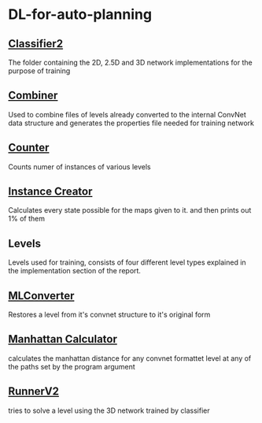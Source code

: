 # DL-for-auto-planning

## [Classifier2](Classifier2)
   The folder containing the 2D, 2.5D and 3D network implementations for the purpose of training
## [Combiner](Combiner)
   Used to combine files of levels already converted to the internal ConvNet data structure and generates the properties file needed for training network
## [Counter](Counter)
   Counts numer of instances of various levels
## [Instance Creator](InstanceCreator)
   Calculates every state possible for the maps given to it. and then prints out 1% of them
## Levels
   Levels used for training, consists of four different level types explained in the implementation section of the report.
## [MLConverter](MLConverter)
   Restores a level from it's convnet structure to it's original form
## [Manhattan Calculator](Manhattan_Calculator)
   calculates the manhattan distance for any convnet formattet level at any of the paths set by the program argument
## [RunnerV2](RunnerV2)
   tries to solve a level using the 3D network trained by classifier

